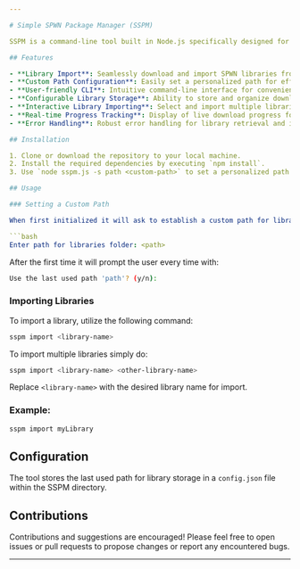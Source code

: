 ```yaml
---

# Simple SPWN Package Manager (SSPM)

SSPM is a command-line tool built in Node.js specifically designed for simplifying the import and management of SPWN libraries. It streamlines the process of accessing libraries directly from the [MucciDev/SSPM/libraries](https://github.com/MucciDev/SSPM/tree/main/libraries) repository.

## Features

- **Library Import**: Seamlessly download and import SPWN libraries from the SSPM repository.
- **Custom Path Configuration**: Easily set a personalized path for efficient library storage.
- **User-friendly CLI**: Intuitive command-line interface for convenient library management.
- **Configurable Library Storage**: Ability to store and organize downloaded libraries with ease.
- **Interactive Library Importing**: Select and import multiple libraries interactively.
- **Real-time Progress Tracking**: Display of live download progress for imported libraries.
- **Error Handling**: Robust error handling for library retrieval and import processes.

## Installation

1. Clone or download the repository to your local machine.
2. Install the required dependencies by executing `npm install`.
3. Use `node sspm.js -s path <custom-path>` to set a personalized path for library storage.

## Usage

### Setting a Custom Path

When first initialized it will ask to establish a custom path for library storage:

```bash
Enter path for libraries folder: <path>
```

After the first time it will prompt the user every time with:

```bash
Use the last used path 'path'? (y/n):
```

### Importing Libraries

To import a library, utilize the following command:

```bash
sspm import <library-name>
```

To import multiple libraries simply do:

```bash
sspm import <library-name> <other-library-name>
```

Replace `<library-name>` with the desired library name for import.

### Example:

```bash
sspm import myLibrary
```

## Configuration

The tool stores the last used path for library storage in a `config.json` file within the SSPM directory.

## Contributions

Contributions and suggestions are encouraged! Please feel free to open issues or pull requests to propose changes or report any encountered bugs.

---
```

